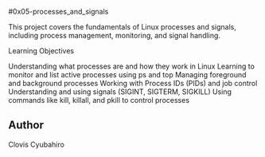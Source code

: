 #0x05-processes_and_signals

This project covers the fundamentals of Linux processes and signals, including process management, monitoring, and signal handling.

Learning Objectives

Understanding what processes are and how they work in Linux
Learning to monitor and list active processes using ps and top
Managing foreground and background processes
Working with Process IDs (PIDs) and job control
Understanding and using signals (SIGINT, SIGTERM, SIGKILL)
Using commands like kill, killall, and pkill to control processes

## Author 
Clovis Cyubahiro
